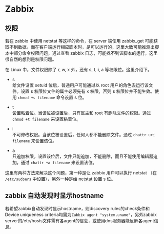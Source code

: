 Zabbix
===

权限
---

若在 zabbix 中使用 netstat 等这样的命令，在 server 端使用 zabbix_get 可能获取不到数据。而在客户端运行相应脚本时，是可以运行的，这里大致可能推测出脚本中部分命令权限问题。通过查看 zabbix 日志，可能找不到该脚本的运行。这里很自然的想到是权限问题。

在 Linux 中，文件权限除了 r, w, x 外，还有 s, t, i, a 等权限位。这里介绍下。

- s   
 给文件设置 setuid 位后，普通用户可能通过以 root 用户的角色去运行该文件。设置 s 权限位文件的属主必须先有 x 权限，否则 s 权限位并不能生效。使用 `chmod +s filename` 命令设置 s 位。

- t   
 设置粘着位。当该位被设置后，只有属主和 root 有删除文件的权限。通过 `chmod +t filename` 来设置粘着位。

- i  
 不可修改权限。当该位被设置后，任何人都不能删除文件。通过 `chattr u+i filename` 来设置该位。

- a  
 只追加权限。设置该位后，文件只能追加，不能删除，而且不能使用编辑器追加。通过 `chattr +a filename` 来设置该位。
  
这里有两种方法来解决这个问题，第一种是让 zabbix 用户可以执行 netstat （在 `/etc/sudoers` 中设置），另外一种是给 netstat 设置 s 位。

## zabbix 自动发现时显示hostname
若希望zabbix自动发现时显示hostname，则discovery rules的check条件和Device uniqueness criteria均需为`Zabbix agent "system.uname"`，另外zabbix server的/etc/hosts文件需有各agent的信息，或使用dns服务器能反解各agent信息。
